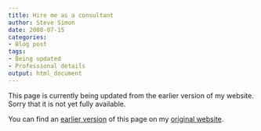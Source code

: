 ```yaml
---
title: Hire me as a consultant
author: Steve Simon
date: 2008-07-15
categories:
- Blog post
tags:
- Being updated
- Professional details
output: html_document
---
```


This page is currently being updated from the earlier version of my website. Sorry that it is not yet fully available.

<!---More--->

You can find an [earlier version][sim1] of this page on my [original website][sim2].

[sim1]: http://www.pmean.com/consult.html
[sim2]: http://www.pmean.com/original_site.html
